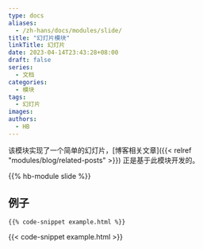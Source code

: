 ```yaml
---
type: docs
aliases:
  - /zh-hans/docs/modules/slide/
title: "幻灯片模块"
linkTitle: 幻灯片
date: 2023-04-14T23:43:28+08:00
draft: false
series:
  - 文档
categories:
  - 模块
tags:
  - 幻灯片
images:
authors:
  - HB
---
```


该模块实现了一个简单的幻灯片，[博客相关文章]({{< relref "modules/blog/related-posts" >}}) 正是基于此模块开发的。

<!--more-->

{{% hb-module slide %}}

## 例子

```html
{{% code-snippet example.html %}}
```

{{< code-snippet example.html >}}
